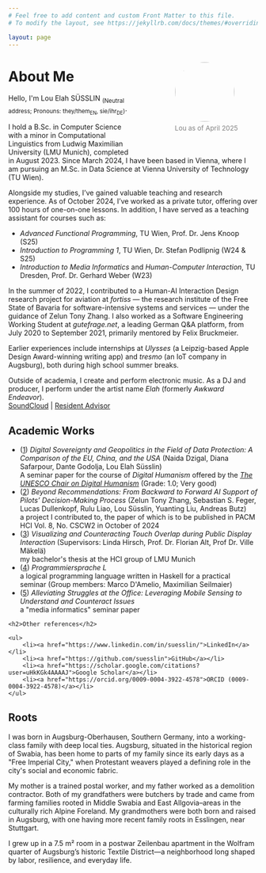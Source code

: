 ```yaml
---
# Feel free to add content and custom Front Matter to this file.
# To modify the layout, see https://jekyllrb.com/docs/themes/#overriding-theme-defaults

layout: page
---
```


<figure style="margin-bottom: 0; padding: 0px 0px 40px 50px; float: right; max-width: 30%; height: auto; @media only screen and (max-width: 780px) { float: none; }">
  <img style="width: 120px; border-radius: 50%" src="https://avatars.githubusercontent.com/u/15147703?v=4">
  <figcaption style="color: #828282; padding-top: 5px; font-size: 10pt;">Lou as of April 2025</figcaption>
</figure>

<h1>About Me</h1>

<p>
  Hello, I'm Lou Elah SÜSSLIN
  <sub>(Neutral address; Pronouns: they/them<sub>EN</sub>, sie/ihr<sub>DE</sub>)</sub>.
</p>

<p>
  I hold a B.Sc. in Computer Science with a minor in Computational Linguistics from Ludwig Maximilian University (LMU Munich), completed in August 2023. Since March 2024, I have been based in Vienna, where I am pursuing an M.Sc. in Data Science at Vienna University of Technology (TU Wien).
</p>

<p>
  Alongside my studies, I’ve gained valuable teaching and research experience. As of October 2024, I’ve worked as a private tutor, offering over 100 hours of one-on-one lessons. In addition, I have served as a teaching assistant for courses such as:
</p>
<ul>
  <li><em>Advanced Functional Programming</em>, TU Wien, Prof. Dr. Jens Knoop (S25)</li>
  <li><em>Introduction to Programming 1</em>, TU Wien, Dr. Stefan Podlipnig (W24 &amp; S25)</li>
  <li><em>Introduction to Media Informatics</em> and <em>Human-Computer Interaction</em>, TU Dresden, Prof. Dr. Gerhard Weber (W23)</li>
</ul>

<p>
  In the summer of 2022, I contributed to a Human-AI Interaction Design research project for aviation at <em>fortiss</em> — the research institute of the Free State of Bavaria for software-intensive systems and services — under the guidance of Zelun Tony Zhang. I also worked as a Software Engineering Working Student at <em>gutefrage.net</em>, a leading German Q&A platform, from July 2020 to September 2021, primarily mentored by Felix Bruckmeier.
</p>

<p>
  Earlier experiences include internships at <em>Ulysses</em> (a Leipzig-based Apple Design Award-winning writing app) and <em>tresmo</em> (an IoT company in Augsburg), both during high school summer breaks.
</p>

<p>
  Outside of academia, I create and perform electronic music. As a DJ and producer, I perform under the artist name <em>Elah</em> (formerly <em>Awkward Endeavor</em>).<br>
  <a href="https://soundcloud.com/awkwardendeavor">SoundCloud</a> | 
  <a href="https://www.residentadvisor.net/dj/elah">Resident Advisor</a>
</p>

<h2>Academic Works</h2>    
        <ul>
             <li>(<a href="http://doi.org/10.13140/RG.2.2.29957.87522">1</a>) <i>Digital Sovereignty and Geopolitics in the Field of Data Protection: A Comparison of the EU, China, and the USA</i> (Naida Dzigal, Diana Safarpour, Dante Godolja, Lou Elah Süsslin)<br> A seminar paper for the course of <i>Digital Humanism</i> offered by the <a href="https://informatics.tuwien.ac.at/digital-humanism/"><i>The UNESCO Chair on Digital Humanism</i></a> (Grade: 1.0; Very good)</li>
             <li>(<a href="https://arxiv.org/abs/2406.08959">2</a>) <i>Beyond Recommendations: From Backward to Forward AI Support of Pilots’ Decision-Making Process</i> (Zelun Tony Zhang, Sebastian S. Feger, Lucas Dullenkopf, Rulu Liao, Lou Süsslin, Yuanting Liu, Andreas Butz)<br> a project I contributed to, the paper of which is to be published in PACM HCI Vol. 8, No. CSCW2 in October of 2024</li>
             <li>(<a href="https://www.researchgate.net/publication/371987298_Visualizing_and_Counteracting_Touch_Overlap_during_Public_Display_Interaction">3</a>) <i>Visualizing and Counteracting Touch Overlap during Public Display Interaction</i> (Supervisors: Linda Hirsch, Prof. Dr. Florian Alt, Prof Dr. Ville Mäkelä)<br> my bachelor's thesis at the HCI group of LMU Munich</li>
            <li>(<a href="https://github.com/luki/programmiersprache-l">4</a>) <i>Programmiersprache L</i><br> a logical programming language written in Haskell for a practical seminar (Group members: Marco D'Amelio, Maximilian Seilmaier)</li>
            <li>(<a href="https://github.com/luki/alleviating-struggles-in-the-office">5</a>) <i>Alleviating Struggles at the Office: Leveraging Mobile Sensing to Understand and Counteract Issues</i><br>a "media informatics" seminar paper</li>
        </ul>

    <h2>Other references</h2>

    <ul>
        <li><a href="https://www.linkedin.com/in/suesslin/">LinkedIn</a></li>
        <li><a href="https://github.com/suesslin">GitHub</a></li>
        <li><a href="https://scholar.google.com/citations?user=uHkKGk4AAAAJ">Google Scholar</a></li>
        <li><a href="https://orcid.org/0009-0004-3922-4578">ORCID (0009-0004-3922-4578)</a></li>
    </ul>
    
<h2>Roots</h2>
<p>
  I was born in Augsburg-Oberhausen, Southern Germany, into a working-class family with deep local ties. Augsburg, situated in the historical region of Swabia, has been home to parts of my family since its early days as a "Free Imperial City," when Protestant weavers played a defining role in the city's social and economic fabric.
</p>

<p>
  My mother is a trained postal worker, and my father worked as a demolition contractor. Both of my grandfathers were butchers by trade and came from farming families rooted in Middle Swabia and East Allgovia–areas in the culturally rich Alpine Foreland. My grandmothers were both born and raised in Augsburg, with one having more recent family roots in Esslingen, near Stuttgart.
</p>

<p>
  I grew up in a 7.5 m² room in a postwar Zeilenbau apartment in the Wolfram quarter of Augsburg’s historic Textile District—a neighborhood long shaped by labor, resilience, and everyday life.
</p>

